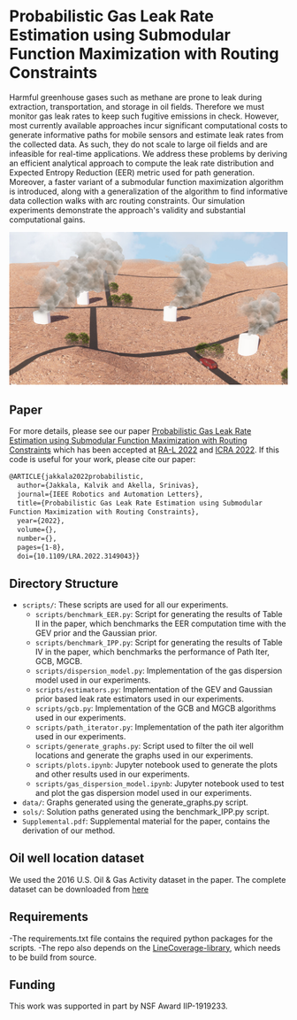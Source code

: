 # Probabilistic Gas Leak Rate Estimation using Submodular Function Maximization with Routing Constraints
Harmful greenhouse gases such as methane are  prone to leak during extraction, transportation, and storage in oil fields. Therefore we must monitor gas leak rates to keep such fugitive emissions in check. However, most currently available approaches incur significant computational costs to generate informative paths for mobile sensors and estimate leak rates from the collected data. As such, they do not scale to large oil fields and are infeasible for real-time applications. We address these problems by deriving an efficient analytical approach to compute the leak rate distribution and Expected Entropy Reduction (EER) metric used for path generation. Moreover, a faster variant of a submodular function maximization algorithm is introduced, along with a generalization of the algorithm to find informative data collection walks with arc routing constraints. Our simulation experiments demonstrate the approach's validity and substantial computational gains.

![oil_field](images/oil_field.jpg)

## Paper
For more details, please see our paper [Probabilistic Gas Leak Rate Estimation using Submodular Function Maximization with Routing Constraints](https://ieeexplore.ieee.org/document/9706242) which has been accepted at [RA-L 2022](https://www.ieee-ras.org/publications/ra-l) and [ICRA 2022](https://www.icra2022.org/). If this code is useful for your work, please cite our paper:

```
@ARTICLE{jakkala2022probabilistic,
  author={Jakkala, Kalvik and Akella, Srinivas},
  journal={IEEE Robotics and Automation Letters}, 
  title={Probabilistic Gas Leak Rate Estimation using Submodular Function Maximization with Routing Constraints}, 
  year={2022},
  volume={},
  number={},
  pages={1-8},
  doi={10.1109/LRA.2022.3149043}}
``` 

## Directory Structure
- `scripts/`: These scripts are used for all our experiments.
  - `scripts/benchmark_EER.py`: Script for generating the results of Table II in the paper, which benchmarks the EER computation time with the GEV prior and the Gaussian prior.
  - `scripts/benchmark_IPP.py`: Script for generating the results of Table IV in the paper, which benchmarks the performance of Path Iter, GCB, MGCB. 
  - `scripts/dispersion_model.py`: Implementation of the gas dispersion model used in our experiments.
  - `scripts/estimators.py`: Implementation of the GEV and Gaussian prior based leak rate estimators used in our experiments.
  - `scripts/gcb.py`: Implementation of the GCB and MGCB algorithms used in our experiments.
  - `scripts/path_iterator.py`: Implementation of the path iter algorithm used in our experiments.
  - `scripts/generate_graphs.py`: Script used to filter the oil well locations and generate the graphs used in our experiments.
  - `scripts/plots.ipynb`: Jupyter notebook used to generate the plots and other results used in our experiments.
  - `scripts/gas_dispersion_model.ipynb`: Jupyter notebook used to test and plot the gas dispersion model used in our experiments.
- `data/`: Graphs generated using the generate_graphs.py script.
- `sols/`: Solution paths generated using the benchmark_IPP.py script.
- `Supplemental.pdf`: Supplemental material for the paper, contains the derivation of our method. 
     
## Oil well location dataset 
We used the 2016 U.S. Oil & Gas Activity dataset in the paper.
The complete dataset can be downloaded from [here](https://www.fractracker.org/map/national/us-oil-gas/)

## Requirements
-The requirements.txt file contains the required python packages for the scripts.
-The repo also depends on the [LineCoverage-library](https://github.com/kdkalvik/LineCoverage-library), which needs to be build from source.

## Funding 
This work was supported in part by NSF Award IIP-1919233.

